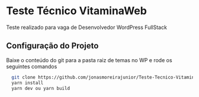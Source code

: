 
# Teste Técnico VitaminaWeb

Teste realizado para vaga de Desenvolvedor WordPress FullStack

## Configuração do Projeto

Baixe o conteúdo do git para a pasta raiz de temas no WP e rode os seguintes comandos

```bash
  git clone https://github.com/jonasmoreirajunior/Teste-Tecnico-VitaminaWeb.git
  yarn install
  yarn dev ou yarn build
```
